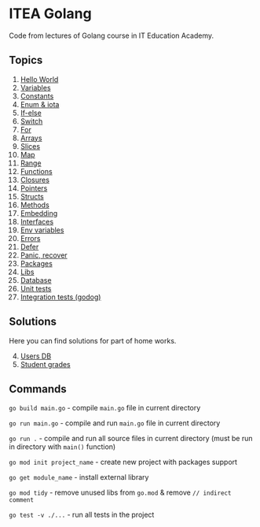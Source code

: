 # ITEA Golang

Code from lectures of Golang course in IT Education Academy.

## Topics

1. [Hello World](hello_world.go)
2. [Variables](variables.go)
3. [Constants](constants.go)
4. [Enum & iota](enum_iota.go)
5. [If-else](if_else.go)
6. [Switch](switch.go)
7. [For](for.go)
8. [Arrays](arrays.go)
9. [Slices](slices.go)
10. [Map](map.go)
11. [Range](range.go)
12. [Functions](functions.go)
13. [Closures](closures.go)
14. [Pointers](pointers.go)
15. [Structs](structs.go)
16. [Methods](methods.go)
17. [Embedding](embedding.go)
18. [Interfaces](interfaces.go)
19. [Env variables](env_variables.go)
20. [Errors](errors.go)
21. [Defer](defer.go)
22. [Panic, recover](panic_recover.go)
23. [Packages](packages)
24. [Libs](libs)
25. [Database](database)
26. [Unit tests](unit_tests)
27. [Integration tests (godog)](integration_tests)

## Solutions

Here you can find solutions for part of home works.

4. [Users DB](solutions/4_users_db/main.go)
5. [Student grades](solutions/5_grades/main.go)

## Commands

`go build main.go` - compile `main.go` file in current directory

`go run main.go` - compile and run `main.go` file in current directory

`go run .` - compile and run all source files in current directory (must be run in directory with `main()` function)

`go mod init project_name` - create new project with packages support

`go get module_name` - install external library

`go mod tidy` - remove unused libs from `go.mod` & remove `// indirect comment`

`go test -v ./...` - run all tests in the project
